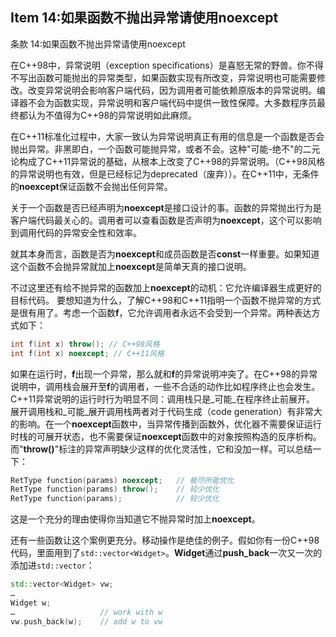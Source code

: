 ## Item 14:如果函数不抛出异常请使用noexcept
条款 14:如果函数不抛出异常请使用noexcept

在C++98中，异常说明（exception specifications）是喜怒无常的野兽。你不得不写出函数可能抛出的异常类型，如果函数实现有所改变，异常说明也可能需要修改。改变异常说明会影响客户端代码，因为调用者可能依赖原版本的异常说明。编译器不会为函数实现，异常说明和客户端代码中提供一致性保障。大多数程序员最终都认为不值得为C++98的异常说明如此麻烦。

在C++11标准化过程中，大家一致认为异常说明真正有用的信息是一个函数是否会抛出异常。非黑即白，一个函数可能抛异常，或者不会。这种"可能-绝不"的二元论构成了C++11异常说的基础，从根本上改变了C++98的异常说明。（C++98风格的异常说明也有效，但是已经标记为deprecated（废弃））。在C++11中，无条件的**noexcept**保证函数不会抛出任何异常。

关于一个函数是否已经声明为**noexcept**是接口设计的事。函数的异常抛出行为是客户端代码最关心的。调用者可以查看函数是否声明为**noexcept**，这个可以影响到调用代码的异常安全性和效率。

就其本身而言，函数是否为**noexcept**和成员函数是否**const**一样重要。如果知道这个函数不会抛异常就加上**noexcept**是简单天真的接口说明。

不过这里还有给不抛异常的函数加上**noexcept**的动机：它允许编译器生成更好的目标代码。
要想知道为什么，了解C++98和C++11指明一个函数不抛异常的方式是很有用了。考虑一个函数**f**，它允许调用者永远不会受到一个异常。两种表达方式如下：
```cpp
int f(int x) throw(); // C++98风格
int f(int x) noexcept; // C++11风格
```
如果在运行时，**f**出现一个异常，那么就和**f**的异常说明冲突了。在C++98的异常说明中，调用栈会展开至**f**的调用者，一些不合适的动作比如程序终止也会发生。C++11异常说明的运行时行为明显不同：调用栈只是_可能_在程序终止前展开。
展开调用栈和_可能_展开调用栈两者对于代码生成（code generation）有非常大的影响。在一个**noexcept**函数中，当异常传播到函数外，优化器不需要保证运行时栈的可展开状态，也不需要保证**noexcept**函数中的对象按照构造的反序析构。而"**throw()**"标注的异常声明缺少这样的优化灵活性，它和没加一样。可以总结一下：
```cpp
RetType function(params) noexcept;   // 极尽所能优化
RetType function(params) throw();    // 较少优化
RetType function(params);            // 较少优化
```
这是一个充分的理由使得你当知道它不抛异常时加上**noexcept**。

还有一些函数让这个案例更充分。移动操作是绝佳的例子。假如你有一份C++98代码，里面用到了`std::vector<Widget>`。**Widget**通过**push_back**一次又一次的添加进`std::vector`：
```cpp
std::vector<Widget> vw;
…
Widget w;
…                   // work with w
vw.push_back(w);    // add w to vw

```
